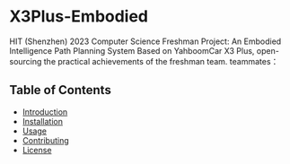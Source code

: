 # X3Plus-Embodied
HIT (Shenzhen) 2023 Computer Science Freshman Project: An Embodied Intelligence Path Planning System Based on YahboomCar X3 Plus, open-sourcing the practical achievements of the freshman team.
teammates：
## Table of Contents
- [Introduction](#introduction)
- [Installation](#installation)
- [Usage](#usage)
- [Contributing](#contributing)
- [License](#license)
